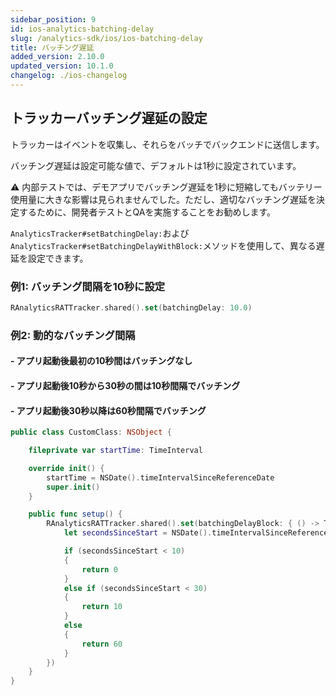 ```yaml
---
sidebar_position: 9
id: ios-analytics-batching-delay
slug: /analytics-sdk/ios/ios-batching-delay
title: バッチング遅延
added_version: 2.10.0
updated_version: 10.1.0
changelog: ./ios-changelog
---
```


## トラッカーバッチング遅延の設定

トラッカーはイベントを収集し、それらをバッチでバックエンドに送信します。

バッチング遅延は設定可能な値で、デフォルトは1秒に設定されています。

⚠️ 内部テストでは、デモアプリでバッチング遅延を1秒に短縮してもバッテリー使用量に大きな影響は見られませんでした。ただし、適切なバッチング遅延を決定するために、開発者テストとQAを実施することをお勧めします。

`AnalyticsTracker#setBatchingDelay:`および`AnalyticsTracker#setBatchingDelayWithBlock:`メソッドを使用して、異なる遅延を設定できます。

### 例1: バッチング間隔を10秒に設定

```swift
RAnalyticsRATTracker.shared().set(batchingDelay: 10.0)
```

### 例2: 動的なバッチング間隔

#### - アプリ起動後最初の10秒間はバッチングなし

#### - アプリ起動後10秒から30秒の間は10秒間隔でバッチング

#### - アプリ起動後30秒以降は60秒間隔でバッチング

```swift
public class CustomClass: NSObject {

    fileprivate var startTime: TimeInterval

    override init() {
        startTime = NSDate().timeIntervalSinceReferenceDate
        super.init()
    }

    public func setup() {
        RAnalyticsRATTracker.shared().set(batchingDelayBlock: { () -> TimeInterval in
            let secondsSinceStart = NSDate().timeIntervalSinceReferenceDate - startTime

            if (secondsSinceStart < 10)
            {
                return 0
            }
            else if (secondsSinceStart < 30)
            {
                return 10
            }
            else
            {
                return 60
            }
        })
    }
}
```
